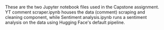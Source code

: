 These are the two Jupyter notebook files used in the Capstone assignment. 
YT comment scraper.ipynb houses the data (comment) scraping and cleaning component, while Sentiment analysis.ipynb runs a sentiment analysis on the data using Hugging Face's default pipeline.
